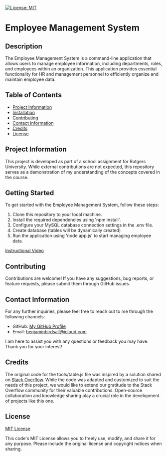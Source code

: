 [![License: MIT](https://img.shields.io/badge/License-MIT-yellow.svg)](https://opensource.org/licenses/MIT)

# Employee Management System 
  
## Description
  
The Employee Management System is a command-line application that allows users to manage employee information, including departments, roles, and employees within an organization. This application provides essential functionality for HR and management personnel to efficiently organize and maintain employee data.

## Table of Contents

* [Project Information](#project-information)<br>
* [Installation](#installation)<br>
* [Contributing](#contributing)<br>
* [Contact Information](#contact-information)<br>
* [Credits](#credits)<br>
* [License](#license)

## Project Information

This project is developed as part of a school assignment for Rutgers University. While external contributions are not expected, this repository serves as a demonstration of my understanding of the concepts covered in the course.

## Getting Started

To get started with the Employee Management System, follow these steps:

1. Clone this repository to your local machine.
2. Install the required dependencies using 'npm install'.
3. Configure your MySQL database connection settings in the .env file.
4. Create database (tables will be dynamically created)
5. Run the application using 'node app.js' to start managing employee data.

[Instructional Video](https://drive.google.com/file/d/1HvWtdAmsUosMtsyJ9BOwYmnHBRPLz7ZP/view)

## Contributing

Contributions are welcome! If you have any suggestions, bug reports, or feature requests, please submit them through GitHub issues.

## Contact Information

For any further inquiries, please feel free to reach out to me through the following channels:
* GitHub: [My GitHub Profile](https://www.github.com/BenThere6)
* Email: benjaminbirdsall@icloud.com

I am here to assist you with any questions or feedback you may have. Thank you for your interest!

## Credits

The original code for the tools/table.js file was inspired by a solution shared on [Stack Overflow](https://stackoverflow.com/questions/49618069/remove-index-from-console-table). While the code was adapted and customized to suit the needs of this project, we would like to extend our gratitude to the Stack Overflow community for their valuable contributions. Open-source collaboration and knowledge sharing play a crucial role in the development of projects like this one.

## License 

[MIT License](https://opensource.org/licenses/MIT)

This code's MIT License allows you to freely use, modify, and share it for any purpose. Please include the original license and copyright notices when sharing.
